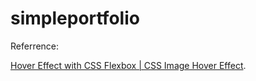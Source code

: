 # simpleportfolio

Referrence:


[Hover Effect with CSS Flexbox | CSS Image Hover Effect](https://www.youtube.com/watch?v=Himo9n0BaDw&ab_channel=ProWeb).